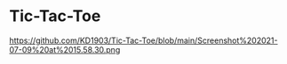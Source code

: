 # Tic-Tac-Toe
https://github.com/KD1903/Tic-Tac-Toe/blob/main/Screenshot%202021-07-09%20at%2015.58.30.png
